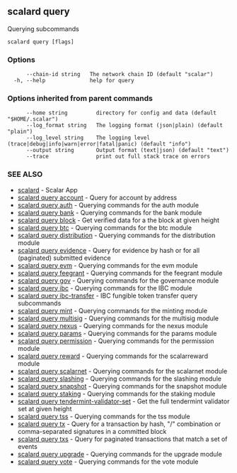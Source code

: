 ## scalard query

Querying subcommands

```
scalard query [flags]
```

### Options

```
      --chain-id string   The network chain ID (default "scalar")
  -h, --help              help for query
```

### Options inherited from parent commands

```
      --home string         directory for config and data (default "$HOME/.scalar")
      --log_format string   The logging format (json|plain) (default "plain")
      --log_level string    The logging level (trace|debug|info|warn|error|fatal|panic) (default "info")
      --output string       Output format (text|json) (default "text")
      --trace               print out full stack trace on errors
```

### SEE ALSO

- [scalard](scalard.md) - Scalar App
- [scalard query account](scalard_query_account.md) - Query for account by address
- [scalard query auth](scalard_query_auth.md) - Querying commands for the auth module
- [scalard query bank](scalard_query_bank.md) - Querying commands for the bank module
- [scalard query block](scalard_query_block.md) - Get verified data for a the block at given height
- [scalard query btc](scalard_query_btc.md) - Querying commands for the btc module
- [scalard query distribution](scalard_query_distribution.md) - Querying commands for the distribution module
- [scalard query evidence](scalard_query_evidence.md) - Query for evidence by hash or for all (paginated) submitted evidence
- [scalard query evm](scalard_query_evm.md) - Querying commands for the evm module
- [scalard query feegrant](scalard_query_feegrant.md) - Querying commands for the feegrant module
- [scalard query gov](scalard_query_gov.md) - Querying commands for the governance module
- [scalard query ibc](scalard_query_ibc.md) - Querying commands for the IBC module
- [scalard query ibc-transfer](scalard_query_ibc-transfer.md) - IBC fungible token transfer query subcommands
- [scalard query mint](scalard_query_mint.md) - Querying commands for the minting module
- [scalard query multisig](scalard_query_multisig.md) - Querying commands for the multisig module
- [scalard query nexus](scalard_query_nexus.md) - Querying commands for the nexus module
- [scalard query params](scalard_query_params.md) - Querying commands for the params module
- [scalard query permission](scalard_query_permission.md) - Querying commands for the permission module
- [scalard query reward](scalard_query_reward.md) - Querying commands for the scalarreward module
- [scalard query scalarnet](scalard_query_scalarnet.md) - Querying commands for the scalarnet module
- [scalard query slashing](scalard_query_slashing.md) - Querying commands for the slashing module
- [scalard query snapshot](scalard_query_snapshot.md) - Querying commands for the snapshot module
- [scalard query staking](scalard_query_staking.md) - Querying commands for the staking module
- [scalard query tendermint-validator-set](scalard_query_tendermint-validator-set.md) - Get the full tendermint validator set at given height
- [scalard query tss](scalard_query_tss.md) - Querying commands for the tss module
- [scalard query tx](scalard_query_tx.md) - Query for a transaction by hash, "<addr>/<seq>" combination or comma-separated signatures in a committed block
- [scalard query txs](scalard_query_txs.md) - Query for paginated transactions that match a set of events
- [scalard query upgrade](scalard_query_upgrade.md) - Querying commands for the upgrade module
- [scalard query vote](scalard_query_vote.md) - Querying commands for the vote module
